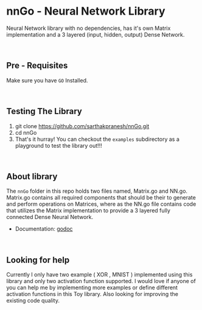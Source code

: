 # nnGo - Neural Network Library
<p>
    Neural Network library with no dependencies, has it's own Matrix implementation and a 3 layered 
    (input, hidden, output) Dense Network.
</p>

<br />

## Pre - Requisites
   Make sure you have `GO` Installed.

<br />

## Testing The Library
1. git clone https://github.com/sarthakpranesh/nnGo.git
2. cd nnGo
3. That's it hurray! You can checkout the `examples` subdirectory as a playground to test the library out!!!

<br />
 
## About library
The `nnGo` folder in this repo holds two files named, Matrix.go and NN.go. Matrix.go contains all required 
components that should be their to generate and perform operations on Matrices, where as the NN.go file 
contains code that utilizes the Matrix implementation to provide a 3 layered fully connected Dense Neural Network.

* Documentation: [godoc](https://godoc.org/github.com/sarthakpranesh/nnGo)

<br />
 
## Looking for help
<p>
    Currently I only have two example ( XOR , MNIST ) implemented using this library and only two activation function supported.
    I would love if anyone of you can help me by implementing more examples or define different activation functions in 
    this Toy library. Also looking for improving the existing code quality. 
</p>
    